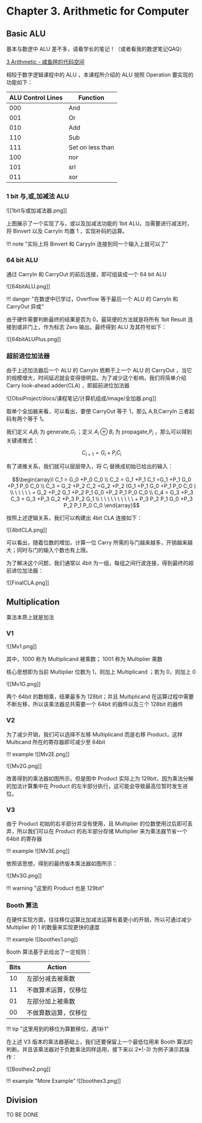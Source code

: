 
# Chapter 3. Arithmetic for Computer

## Basic ALU

基本与数逻中 ALU 差不多，请看学长的笔记！（或者看我的数逻笔记QAQ）

[3 Arithmetic - 咸鱼暄的代码空间](https://xuan-insr.github.io/computer_organization/3_arithmetic/)

相较于数字逻辑课程中的 ALU ，本课程所介绍的 ALU 按照 Operation 要实现的功能如下：


| ALU Control Lines | Function         |
| ----------------- | ---------------- |
| 000               | And              |
| 001               | Or               |
| 010               | Add              |
| 110               | Sub              |
| 111               | Set on less than |
| 100               | nor              |
| 101               | srl              |
| 011               | xor              |

### 1 bit 与,或,加减法 ALU

![[1bit与或加减法器.png]]

上图展示了一个实现了与，或以及加减法功能的 1bit ALU。当需要进行减法时，将 Binvert 以及 CarryIn 均置 1 ，实现补码的运算。

!!! note "实际上将 Binvert 和 CaryyIn 连接到同一个输入上就可以了"

### 64 bit ALU

通过 CarryIn 和 CarryOut 的前后连接，即可组装成一个 64 bit ALU

![[64bitALU.png]]

!!! danger "在数逻中已学过，Overflow 等于最后一个 ALU 的 CarryIn 和 CarryOut 异或"

由于硬件需要判断最终的结果是否为 0，最简便的方法就是将所有 1bit Result 连接到或非门上，作为标志 Zero 输出。最终得到 ALU 及其符号如下：

![[64bitALUPlus.png]]


### 超前进位加法器

由于上述加法器后一个 ALU 的 CarryIn 依赖于上一个 ALU 的 CarryOut ，当它的规模增大，时间延迟就会变得很明显。为了减少这个影响，我们将简单介绍 Carry look-ahead adder(CLA) ，即超前进位加法器

![[ObsiProject/docs/课程笔记/计算机组成/image/全加器.png]]

取单个全加器来看，可以看出，要使 CarryOut 等于 1，那么 A,B,CarryIn 三者起码有两个等于 1。

我们定义 $A_i B_i$ 为 generate,$G_i$ ；定义 $A_i\oplus B_i$ 为 propagate,$P_i$ ，那么可以得到关键递推式：

$$
C_{i+1} = G_i +P_i C_i
$$

有了递推关系，我们就可以层层带入，将 $C_i$ 替换成初始已给出的输入：

$$\begin{array}l
C_1 = G_0 +P_0 C_0 \\
C_2 = G_1 +P_1 C_1 =G_1 +P_1 G_0 +P_1 P_0 C_0 \\
C_3 = G_2 +P_2 C_2  =G_2 +P_2 (G_1 +P_1 G_0 +P_1 P_0 C_0 ) \\
\ \ \ \ \ = G_2 +P_2 G_1 +P_2 P_1 G_0 +P_2 P_1 P_0 C_0 \\
C_4 = G_3 +P_3 C_3 = G_3 +P_3 G_2 +P_3 P_2 G_1 \\
\ \ \ \ \ \ \ \ \ \ + P_3 P_2 P_1 G_0 +P_3 P_2 P_1 P_0 C_0
\end{array}$$

按照上述逻辑关系，我们可以构建出 4bit CLA 连接如下：

![[4bitCLA.png]]

可以看出，随着位数的增加，计算一位 Carry 所需的与门越来越多，开销越来越大；同时与门的输入个数也有上限。

为了解决这个问题，我们通常以 4bit 为一组，每组之间行波连接，得到最终的超前进位加法器：

![[FinalCLA.png]]

## Multiplication

乘法本质上就是加法

### V1

![[Mv1.png]]

其中，1000 称为 Multiplicand 被乘数； 1001 称为 Multiplier 乘数

核心思想即为当前 Multiplier 位数为 1，则加上 Multiplicand ；若为 0，则加上 0

![[Mv1G.png]]

两个 64bit 的数相乘，结果最多为 128bit；并且 Multiplicand 在运算过程中需要不断左移，所以该乘法器总共需要一个 64bit 的器件以及三个 128bit 的器件

### V2

为了减少开销，我们可以选择不左移 Multiplicand 而是右移 Product，这样 Multicand 所在的寄存器即可减少至 64bit

!!! example
	![[Mv2E.png]]

![[Mv2G.png]]

改善得到的乘法器如图所示。但是图中 Product 实际上为 129bit，因为乘法分解的加法计算集中在 Product 的左半部分执行，这可能会导致最高位暂时发生进位。

### V3

由于 Product 初始的右半部分并没有使用，且 Multiplier 的位数使用过后即可丢弃，所以我们可以在 Product 的右半部分存储 Multiplier 来为乘法器节省一个 64bit 的寄存器

!!! example
	![[Mv3E.png]]

依照该思想，得到的最终版本乘法器如图所示：

![[Mv3G.png]]

!!! warning "这里的 Product 也是 129bit"

### Booth 算法

在硬件实现方面，往往移位运算比加减法运算有着更小的开销，所以可通过减少 Multiplier 的 1 的数量来实现更快的速度

!!! example
	![[boothex1.png]]

Booth 算法基于此给出了一定规则：

| Bits | Action     |
| ---- | ---------- |
| 10   | 左部分减去被乘数   |
| 11   | 不做算术运算，仅移位 |
| 01   | 左部分加上被乘数   |
| 00   | 不做算数运算，仅移位 |

!!! tip "这里用到的移位为算数移位，遇1补1"

在上述 V3 版本的乘法器基础上，我们还要保留上一个最低位用来 Booth 算法的判断。并且该乘法器对于负数乘法同样适用，接下来以 2*(-3) 为例子演示其操作：

![[Boothex2.png]]

!!! example "More Example"
	![[boothex3.png]]

## Division

TO BE DONE